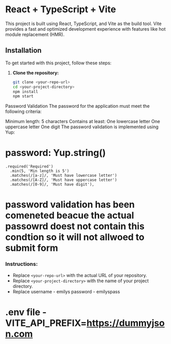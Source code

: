 # React + TypeScript + Vite

This project is built using React, TypeScript, and Vite as the build tool. Vite provides a fast and optimized development experience with features like hot module replacement (HMR).

## Installation

To get started with this project, follow these steps:

1. **Clone the repository:**

   ```bash
   git clone <your-repo-url>
   cd <your-project-directory>
   npm install
   npm start

Password Validation
The password for the application must meet the following criteria:

Minimum length: 5 characters
Contains at least:
One lowercase letter
One uppercase letter
One digit
The password validation is implemented using Yup:

# password: Yup.string()
    .required('Required')
      .min(5, 'Min length is 5')
      .matches(/[a-z]/, 'Must have lowercase letter')
      .matches(/[A-Z]/, 'Must have uppercase letter')
      .matches(/[0-9]/, 'Must have digit'), 


# password validation has been comeneted beacue the actual passowrd doest not contain this condtion so it will not allwoed to submit form 

### Instructions:
- Replace `<your-repo-url>` with the actual URL of your repository.
- Replace `<your-project-directory>` with the name of your project directory.
- Replace username - emilys password - emilyspass

# .env file - VITE_API_PREFIX=https://dummyjson.com
 